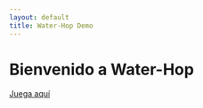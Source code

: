 ```yaml
---
layout: default
title: Water-Hop Demo
---
```


# Bienvenido a Water-Hop

[Juega aquí](./frontend/index.html)
